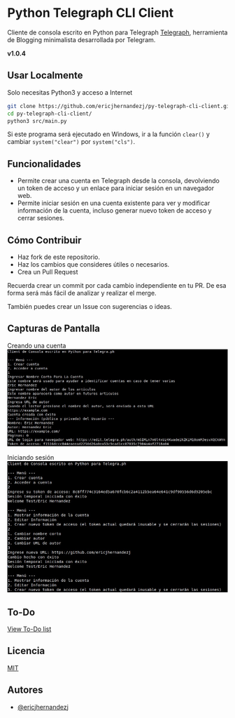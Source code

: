 # Python Telegraph CLI Client

Cliente de consola escrito en Python para Telegraph [Telegraph](https://telegra.ph), herramienta de Blogging minimalista desarrollada por Telegram.

**v1.0.4**
## Usar Localmente

Solo necesitas Python3 y acceso a Internet

```bash
git clone https://github.com/ericjhernandezj/py-telegraph-cli-client.git
cd py-telegraph-cli-client/
python3 src/main.py
```

Si este programa será ejecutado en Windows, ir a la función `clear()` y cambiar
`system("clear")` por `system("cls")`.
## Funcionalidades

- Permite crear una cuenta en Telegraph desde la consola, devolviendo un token de acceso y un enlace para iniciar sesión en un navegador web.
- Permite iniciar sesión en una cuenta existente para ver y modificar información de la cuenta, incluso generar nuevo token de acceso y cerrar sesiones.

## Cómo Contribuir

- Haz fork de este repositorio.
- Haz los cambios que consideres útiles o necesarios.
- Crea un Pull Request

Recuerda crear un commit por cada cambio independiente en tu PR. De esa forma será más fácil de analizar y realizar el merge.

También puedes crear un Issue con sugerencias o ideas.

## Capturas de Pantalla

Creando una cuenta
![Create Account](screenshots/create-account.jpeg)

Iniciando sesión
![Login](screenshots/login.jpeg)

## To-Do

[View To-Do list](to-do.md)

## Licencia

[MIT](https://choosealicense.com/licenses/mit/)

## Autores

- [@ericjhernandezj](https://github.com/ericjhernandezj)
